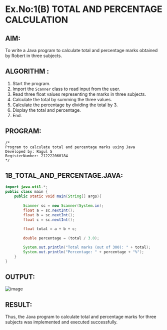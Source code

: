 # Ex.No:1(B) TOTAL AND PERCENTAGE CALCULATION

## AIM:
To write a Java program to calculate total and percentage marks obtained by Robert in three subjects.

## ALGORITHM :
1. Start the program.
2. Import the `Scanner` class to read input from the user.
3. Read three float values representing the marks in three subjects.
4. Calculate the total by summing the three values.
5. Calculate the percentage by dividing the total by 3.
6. Display the total and percentage.
7. End.

## PROGRAM:
```
/*
Program to calculate total and percentage marks using Java
Developed by: Ragul S
RegisterNumber: 212222060184
*/
```

## 1B_TOTAL_AND_PERCENTAGE.JAVA:
```java
import java.util.*;
public class main {
    public static void main(String[] args){
        
        Scanner sc = new Scanner(System.in);
        float a = sc.nextInt();
        float b = sc.nextInt();
        float c = sc.nextInt();
        
        float total = a + b + c;
        
        double percentage = (total / 3.0);

        System.out.println("Total marks (out of 300): " + total);
        System.out.println("Percentage: " + percentage + "%");
    }
}
```

## OUTPUT:
![image](https://github.com/user-attachments/assets/41909aad-0af3-4497-80fd-9fe5a5ca3721)


## RESULT:
Thus, the Java program to calculate total and percentage marks for three subjects was implemented and executed successfully.
